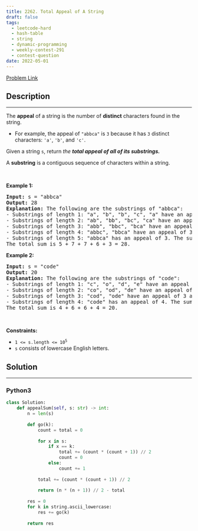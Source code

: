 ```yaml
---
title: 2262. Total Appeal of A String
draft: false
tags: 
  - leetcode-hard
  - hash-table
  - string
  - dynamic-programming
  - weekly-contest-291
  - contest-question
date: 2022-05-01
---
```


[Problem Link](https://leetcode.com/problems/total-appeal-of-a-string/)

## Description

---
<p>The <b>appeal</b> of a string is the number of <strong>distinct</strong> characters found in the string.</p>

<ul>
	<li>For example, the appeal of <code>&quot;abbca&quot;</code> is <code>3</code> because it has <code>3</code> distinct characters: <code>&#39;a&#39;</code>, <code>&#39;b&#39;</code>, and <code>&#39;c&#39;</code>.</li>
</ul>

<p>Given a string <code>s</code>, return <em>the <strong>total appeal of all of its <strong>substrings</strong>.</strong></em></p>

<p>A <strong>substring</strong> is a contiguous sequence of characters within a string.</p>

<p>&nbsp;</p>
<p><strong class="example">Example 1:</strong></p>

<pre>
<strong>Input:</strong> s = &quot;abbca&quot;
<strong>Output:</strong> 28
<strong>Explanation:</strong> The following are the substrings of &quot;abbca&quot;:
- Substrings of length 1: &quot;a&quot;, &quot;b&quot;, &quot;b&quot;, &quot;c&quot;, &quot;a&quot; have an appeal of 1, 1, 1, 1, and 1 respectively. The sum is 5.
- Substrings of length 2: &quot;ab&quot;, &quot;bb&quot;, &quot;bc&quot;, &quot;ca&quot; have an appeal of 2, 1, 2, and 2 respectively. The sum is 7.
- Substrings of length 3: &quot;abb&quot;, &quot;bbc&quot;, &quot;bca&quot; have an appeal of 2, 2, and 3 respectively. The sum is 7.
- Substrings of length 4: &quot;abbc&quot;, &quot;bbca&quot; have an appeal of 3 and 3 respectively. The sum is 6.
- Substrings of length 5: &quot;abbca&quot; has an appeal of 3. The sum is 3.
The total sum is 5 + 7 + 7 + 6 + 3 = 28.
</pre>

<p><strong class="example">Example 2:</strong></p>

<pre>
<strong>Input:</strong> s = &quot;code&quot;
<strong>Output:</strong> 20
<strong>Explanation:</strong> The following are the substrings of &quot;code&quot;:
- Substrings of length 1: &quot;c&quot;, &quot;o&quot;, &quot;d&quot;, &quot;e&quot; have an appeal of 1, 1, 1, and 1 respectively. The sum is 4.
- Substrings of length 2: &quot;co&quot;, &quot;od&quot;, &quot;de&quot; have an appeal of 2, 2, and 2 respectively. The sum is 6.
- Substrings of length 3: &quot;cod&quot;, &quot;ode&quot; have an appeal of 3 and 3 respectively. The sum is 6.
- Substrings of length 4: &quot;code&quot; has an appeal of 4. The sum is 4.
The total sum is 4 + 6 + 6 + 4 = 20.
</pre>

<p>&nbsp;</p>
<p><strong>Constraints:</strong></p>

<ul>
	<li><code>1 &lt;= s.length &lt;= 10<sup>5</sup></code></li>
	<li><code>s</code> consists of lowercase English letters.</li>
</ul>


## Solution

---
### Python3
``` py title='total-appeal-of-a-string'
class Solution:
    def appealSum(self, s: str) -> int:
        n = len(s)
        
        def go(k):
            count = total = 0
            
            for x in s:
                if x == k:
                    total += (count * (count + 1)) // 2
                    count = 0
                else:
                    count += 1
            
            total += (count * (count + 1)) // 2
            
            return (n * (n + 1)) // 2 - total
        
        res = 0
        for k in string.ascii_lowercase:
            res += go(k)
            
        return res
```

